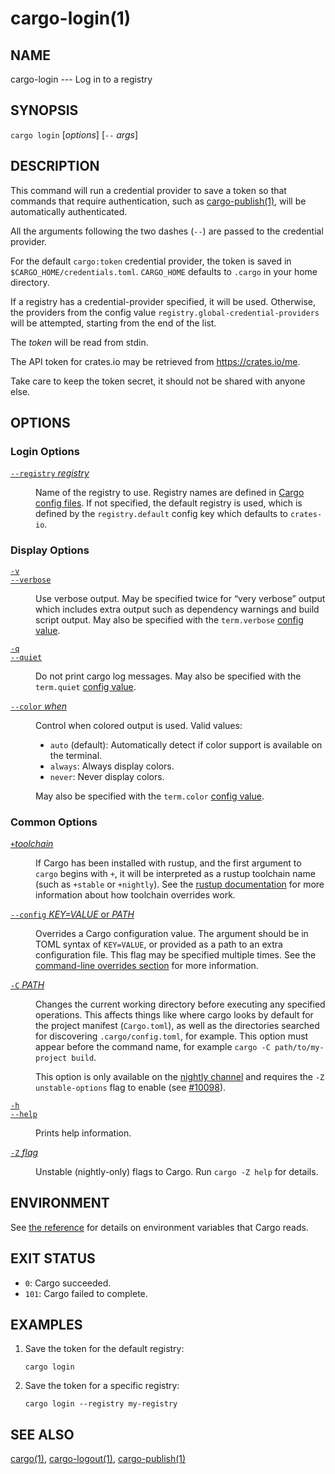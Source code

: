 # cargo-login(1)

## NAME

cargo-login --- Log in to a registry

## SYNOPSIS

`cargo login` [_options_] [`--` _args_]

## DESCRIPTION

This command will run a credential provider to save a token so that commands
that require authentication, such as [cargo-publish(1)](cargo-publish.html), will be
automatically authenticated.

All the arguments following the two dashes (`--`) are passed to the credential provider.

For the default `cargo:token` credential provider, the token is saved
in `$CARGO_HOME/credentials.toml`. `CARGO_HOME` defaults to `.cargo`
in your home directory.

If a registry has a credential-provider specified, it will be used. Otherwise,
the providers from the config value `registry.global-credential-providers` will
be attempted, starting from the end of the list.

The _token_ will be read from stdin.

The API token for crates.io may be retrieved from <https://crates.io/me>.

Take care to keep the token secret, it should not be shared with anyone else.

## OPTIONS

### Login Options

<dl>
<dt class="option-term" id="option-cargo-login---registry"><a class="option-anchor" href="#option-cargo-login---registry"><code>--registry</code> <em>registry</em></a></dt>
<dd class="option-desc"><p>Name of the registry to use. Registry names are defined in <a href="../reference/config.html">Cargo config
files</a>. If not specified, the default registry is used,
which is defined by the <code>registry.default</code> config key which defaults to
<code>crates-io</code>.</p>
</dd>

</dl>

### Display Options

<dl>
<dt class="option-term" id="option-cargo-login--v"><a class="option-anchor" href="#option-cargo-login--v"><code>-v</code></a></dt>
<dt class="option-term" id="option-cargo-login---verbose"><a class="option-anchor" href="#option-cargo-login---verbose"><code>--verbose</code></a></dt>
<dd class="option-desc"><p>Use verbose output. May be specified twice for “very verbose” output which
includes extra output such as dependency warnings and build script output.
May also be specified with the <code>term.verbose</code>
<a href="../reference/config.html">config value</a>.</p>
</dd>


<dt class="option-term" id="option-cargo-login--q"><a class="option-anchor" href="#option-cargo-login--q"><code>-q</code></a></dt>
<dt class="option-term" id="option-cargo-login---quiet"><a class="option-anchor" href="#option-cargo-login---quiet"><code>--quiet</code></a></dt>
<dd class="option-desc"><p>Do not print cargo log messages.
May also be specified with the <code>term.quiet</code>
<a href="../reference/config.html">config value</a>.</p>
</dd>


<dt class="option-term" id="option-cargo-login---color"><a class="option-anchor" href="#option-cargo-login---color"><code>--color</code> <em>when</em></a></dt>
<dd class="option-desc"><p>Control when colored output is used. Valid values:</p>
<ul>
<li><code>auto</code> (default): Automatically detect if color support is available on the
terminal.</li>
<li><code>always</code>: Always display colors.</li>
<li><code>never</code>: Never display colors.</li>
</ul>
<p>May also be specified with the <code>term.color</code>
<a href="../reference/config.html">config value</a>.</p>
</dd>

</dl>

### Common Options

<dl>

<dt class="option-term" id="option-cargo-login-+toolchain"><a class="option-anchor" href="#option-cargo-login-+toolchain"><code>+</code><em>toolchain</em></a></dt>
<dd class="option-desc"><p>If Cargo has been installed with rustup, and the first argument to <code>cargo</code>
begins with <code>+</code>, it will be interpreted as a rustup toolchain name (such
as <code>+stable</code> or <code>+nightly</code>).
See the <a href="https://rust-lang.github.io/rustup/overrides.html">rustup documentation</a>
for more information about how toolchain overrides work.</p>
</dd>


<dt class="option-term" id="option-cargo-login---config"><a class="option-anchor" href="#option-cargo-login---config"><code>--config</code> <em>KEY=VALUE</em> or <em>PATH</em></a></dt>
<dd class="option-desc"><p>Overrides a Cargo configuration value. The argument should be in TOML syntax of <code>KEY=VALUE</code>,
or provided as a path to an extra configuration file. This flag may be specified multiple times.
See the <a href="../reference/config.html#command-line-overrides">command-line overrides section</a> for more information.</p>
</dd>


<dt class="option-term" id="option-cargo-login--C"><a class="option-anchor" href="#option-cargo-login--C"><code>-C</code> <em>PATH</em></a></dt>
<dd class="option-desc"><p>Changes the current working directory before executing any specified operations. This affects
things like where cargo looks by default for the project manifest (<code>Cargo.toml</code>), as well as
the directories searched for discovering <code>.cargo/config.toml</code>, for example. This option must
appear before the command name, for example <code>cargo -C path/to/my-project build</code>.</p>
<p>This option is only available on the <a href="https://doc.rust-lang.org/book/appendix-07-nightly-rust.html">nightly
channel</a> and
requires the <code>-Z unstable-options</code> flag to enable (see
<a href="https://github.com/rust-lang/cargo/issues/10098">#10098</a>).</p>
</dd>


<dt class="option-term" id="option-cargo-login--h"><a class="option-anchor" href="#option-cargo-login--h"><code>-h</code></a></dt>
<dt class="option-term" id="option-cargo-login---help"><a class="option-anchor" href="#option-cargo-login---help"><code>--help</code></a></dt>
<dd class="option-desc"><p>Prints help information.</p>
</dd>


<dt class="option-term" id="option-cargo-login--Z"><a class="option-anchor" href="#option-cargo-login--Z"><code>-Z</code> <em>flag</em></a></dt>
<dd class="option-desc"><p>Unstable (nightly-only) flags to Cargo. Run <code>cargo -Z help</code> for details.</p>
</dd>


</dl>

## ENVIRONMENT

See [the reference](../reference/environment-variables.html) for
details on environment variables that Cargo reads.

## EXIT STATUS

* `0`: Cargo succeeded.
* `101`: Cargo failed to complete.

## EXAMPLES

1. Save the token for the default registry:

       cargo login

2. Save the token for a specific registry:

       cargo login --registry my-registry

## SEE ALSO
[cargo(1)](cargo.html), [cargo-logout(1)](cargo-logout.html), [cargo-publish(1)](cargo-publish.html)
